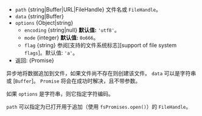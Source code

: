 <!-- YAML
added: v10.0.0
-->

* `path` {string|Buffer|URL|FileHandle} 文件名或 `FileHandle`。
* `data` {string|Buffer}
* `options` {Object|string}
  * `encoding` {string|null} **默认值:** `'utf8'`。
  * `mode` {integer} **默认值:** `0o666`。
  * `flag` {string} 参阅[支持的文件系统标志][support of file system `flags`]。默认值: `'a'`。
* 返回: {Promise}

异步地将数据追加到文件，如果文件尚不存在则创建该文件。 
`data` 可以是字符串或 [`Buffer`]。
`Promise` 将会在成功时解决，且不带参数。

如果 `options` 是字符串，则它指定字符编码。

`path` 可以指定为已打开用于追加（使用 `fsPromises.open()`）的 `FileHandle`。

